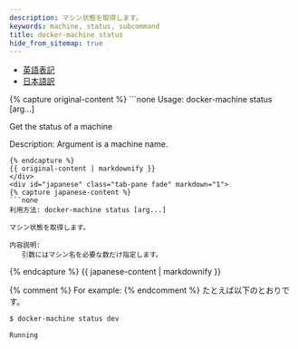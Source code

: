 ```yaml
---
description: マシン状態を取得します。
keywords: machine, status, subcommand
title: docker-machine status
hide_from_sitemap: true
---
```


<ul class="nav nav-tabs">
  <li class="active"><a data-toggle="tab" href="#origin">英語表記</a></li>
  <li><a data-toggle="tab" href="#japanese">日本語訳</a></li>
</ul>
<div class="tab-content">
  <div id="origin" class="tab-pane fade in active">
{% capture original-content %}
```none
Usage: docker-machine status [arg...]

Get the status of a machine

Description:
   Argument is a machine name.
```
{% endcapture %}
{{ original-content | markdownify }}
</div>
<div id="japanese" class="tab-pane fade" markdown="1">
{% capture japanese-content %}
```none
利用方法: docker-machine status [arg...]

マシン状態を取得します。

内容説明:
   引数にはマシン名を必要な数だけ指定します。
```
{% endcapture %}
{{ japanese-content | markdownify }}
</div>
</div>

{% comment %}
For example:
{% endcomment %}
たとえば以下のとおりです。

```bash
$ docker-machine status dev

Running
```
